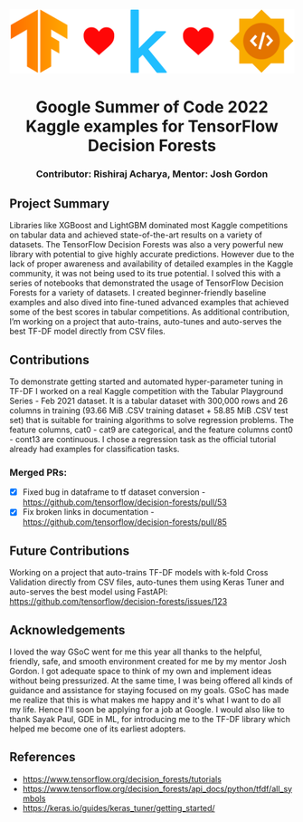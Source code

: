 ![](https://raw.githubusercontent.com/rishiraj/rishiraj.github.io/main/assets/gsoc2022.png)
<h1 align="center">
  Google Summer of Code 2022<br>
  Kaggle examples for TensorFlow Decision Forests<br>
</h1>
<h3 align="center">
  Contributor: Rishiraj Acharya, Mentor: Josh Gordon<br>
</h3>

## Project Summary
Libraries like XGBoost and LightGBM dominated most Kaggle competitions on tabular data and achieved state-of-the-art results on a variety of datasets. The TensorFlow Decision Forests was also a very powerful new library with potential to give highly accurate predictions. However due to the lack of proper awareness and availability of detailed examples in the Kaggle community, it was not being used to its true potential. I solved this with a series of notebooks that demonstrated the usage of TensorFlow Decision Forests for a variety of datasets. I created beginner-friendly baseline examples and also dived into fine-tuned advanced examples that achieved some of the best scores in tabular competitions. As additional contribution, I’m working on a project that auto-trains, auto-tunes and auto-serves the best TF-DF model directly from CSV files.

## Contributions
To demonstrate getting started and automated hyper-parameter tuning in TF-DF I worked on a real Kaggle competition with the Tabular Playground Series - Feb 2021 dataset. It is a tabular dataset with 300,000 rows and 26 columns in training (93.66 MiB .CSV training dataset + 58.85 MiB .CSV test set) that is suitable for training algorithms to solve regression problems. The feature columns, cat0 - cat9 are categorical, and the feature columns cont0 - cont13 are continuous. I chose a regression task as the official tutorial already had examples for classification tasks.

### Merged PRs:
- [x] Fixed bug in dataframe to tf dataset conversion - https://github.com/tensorflow/decision-forests/pull/53
- [x] Fix broken links in documentation - https://github.com/tensorflow/decision-forests/pull/85

## Future Contributions
Working on a project that auto-trains TF-DF models with k-fold Cross Validation directly from CSV files, auto-tunes them using Keras Tuner and auto-serves the best model using FastAPI: https://github.com/tensorflow/decision-forests/issues/123

## Acknowledgements
I loved the way GSoC went for me this year all thanks to the helpful, friendly, safe, and smooth environment created for me by my mentor Josh Gordon. I got adequate space to think of my own and implement ideas without being pressurized. At the same time, I was being offered all kinds of guidance and assistance for staying focused on my goals. GSoC has made me realize that this is what makes me happy and it's what I want to do all my life. Hence I'll soon be applying for a job at Google. I would also like to thank Sayak Paul, GDE in ML, for introducing me to the TF-DF library which helped me become one of its earliest adopters.

## References
- https://www.tensorflow.org/decision_forests/tutorials
- https://www.tensorflow.org/decision_forests/api_docs/python/tfdf/all_symbols
- https://keras.io/guides/keras_tuner/getting_started/
